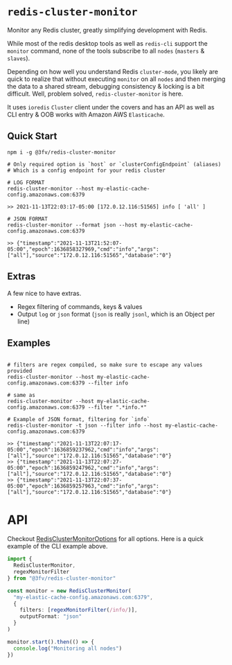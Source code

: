 # `redis-cluster-monitor`

Monitor any Redis cluster, greatly simplifying development with Redis.

While most of the redis desktop tools as well as `redis-cli` support the
`monitor` command, none of the tools subscribe to all `nodes` (`masters` &
`slaves`).

Depending on how well you understand Redis `cluster-mode`, you likely are quick
to realize that without executing `monitor` on all `nodes` and then merging the
data to a shared stream, debugging consistency & locking is a bit difficult.
Well, problem solved, `redis-cluster-monitor` is here.

It uses `ioredis` `Cluster` client under the covers and has an API as well as
CLI entry & OOB works with Amazon AWS `Elasticache`.

## Quick Start

```shell
npm i -g @3fv/redis-cluster-monitor

# Only required option is `host` or `clusterConfigEndpoint` (aliases)
# Which is a config endpoint for your redis cluster

# LOG FORMAT
redis-cluster-monitor --host my-elastic-cache-config.amazonaws.com:6379

>> 2021-11-13T22:03:17-05:00 [172.0.12.116:51565] info [ 'all' ]

# JSON FORMAT
redis-cluster-monitor --format json --host my-elastic-cache-config.amazonaws.com:6379

>> {"timestamp":"2021-11-13T21:52:07-05:00","epoch":1636858327969,"cmd":"info","args":["all"],"source":"172.0.12.116:51565","database":"0"}
```

## Extras

A few nice to have extras.

- Regex filtering of commands, keys & values
- Output `log` or `json` format (`json` is really `jsonl`, which is an Object
  per line)

## Examples

```shell

# filters are regex compiled, so make sure to escape any values provided
redis-cluster-monitor --host my-elastic-cache-config.amazonaws.com:6379 --filter info

# same as
redis-cluster-monitor --host my-elastic-cache-config.amazonaws.com:6379 --filter ".*info.*"

```

```shell
# Example of JSON format, filtering for `info`
redis-cluster-monitor -t json --filter info --host my-elastic-cache-config.amazonaws.com:6379

>> {"timestamp":"2021-11-13T22:07:17-05:00","epoch":1636859237962,"cmd":"info","args":["all"],"source":"172.0.12.116:51565","database":"0"}
>> {"timestamp":"2021-11-13T22:07:27-05:00","epoch":1636859247962,"cmd":"info","args":["all"],"source":"172.0.12.116:51565","database":"0"}
>> {"timestamp":"2021-11-13T22:07:37-05:00","epoch":1636859257963,"cmd":"info","args":["all"],"source":"172.0.12.116:51565","database":"0"}

```

# API

Checkout [RedisClusterMonitorOptions](./src/RedisClusterMonitorOptions.ts) for
all options. Here is a quick example of the CLI example above.

```typescript
import {
  RedisClusterMonitor,
  regexMonitorFilter
} from "@3fv/redis-cluster-monitor"

const monitor = new RedisClusterMonitor(
  "my-elastic-cache-config.amazonaws.com:6379",
  {
    filters: [regexMonitorFilter(/info/)],
    outputFormat: "json"
  }
)

monitor.start().then(() => {
  console.log("Monitoring all nodes")
})
```
